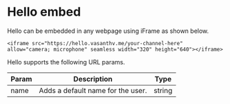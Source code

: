 # Hello embed

Hello can be embedded in any webpage using iFrame as shown below.

```
<iframe src="https://hello.vasanthv.me/your-channel-here" allow="camera; microphone" seamless width="320" height="640"></iframe>
```

Hello supports the following URL params.

| Param | Description                       | Type   |
| ----- | --------------------------------- | ------ |
| name  | Adds a default name for the user. | string |
